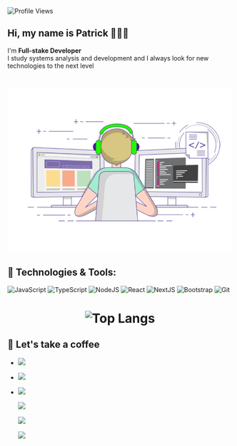 ![Profile Views](http://estruyf-github.azurewebsites.net/api/VisitorHit?user=setxpro&repo=patrick-developer&countColorcountColor)
## Hi, my name is Patrick 👨🏽‍🚀
<p > 
  I'm  <strong>Full-stake Developer</strong> 
  
   <br>
    I study systems analysis and development and I always look for new technologies to the next level

</p>

<h1 align="center">

  <img align="center" alt="GIF" src="https://raw.githubusercontent.com/devSouvik/devSouvik/master/gif3.gif" width="500"/>

</h1>

## 🚀 Technologies & Tools:
<p align='left'>


<img alt="JavaScript" src="https://img.shields.io/badge/javascript%20-%23323330.svg?&style=for-the-badge&logo=javascript&logoColor=%23F7DF1E"/>
<img alt="TypeScript" src="https://img.shields.io/badge/typescript%20-%23007ACC.svg?&style=for-the-badge&logo=typescript&logoColor=white"/>
<img alt="NodeJS" src="https://img.shields.io/badge/node.js%20-%2343853D.svg?&style=for-the-badge&logo=node.js&logoColor=white"/>
<img alt="React" src="https://img.shields.io/badge/react%20-%2320232a.svg?&style=for-the-badge&logo=react&logoColor=%2361DAFB"/>
<img alt="NextJS" src="https://img.shields.io/badge/next.js-000000?style=for-the-badge&logo=next.js&logoColor=white">
<img alt="Bootstrap" src="https://img.shields.io/badge/bootstrap%20-%23563D7C.svg?&style=for-the-badge&logo=bootstrap&logoColor=white"/>
<img alt="Git" src="https://img.shields.io/badge/git%20-%23F05033.svg?&style=for-the-badge&logo=git&logoColor=white"/>

</p>

<h1 align="center">

![Top Langs](https://github-readme-stats.vercel.app/api/top-langs/?username=setxpro&langs_count=10&theme=midnight-purple&hide_border=true&layout=compact)
    
</h1>

## 🚀 Let's take a coffee


<p align='left'>
  
  - <a href="https://www.instagram.com/seth_ofcc/"><img src="https://img.shields.io/badge/instagram%20@seth_ofcc-DD2476?style=for-the-badge&logo=instagram&logoColor=white"/></a>
- <a href="https://www.facebook.com/patrick.anjos.r/"><img src="https://img.shields.io/badge/facebook%20Patrick_Anjos.1694-344E86?style=for-the-badge&logo=facebook&logoColor=white"/></a>

- <a href="https://savio.works/"><img height="30px" src="https://img.shields.io/badge/My%20Website:%20savio.works-8E2DE2?style=for-the-badge&logo=google%20chrome&logoColor=white"/></a>

  <a href = "mailto:srto.programadorseth@gmail.com"><img src="https://img.shields.io/badge/-Gmail-%23EA4335?style=for-the-badge&logo=gmail&logoColor=white" target="_blank"></a>

  <a href="https://www.linkedin.com/in/patrick-anjos-8b65021b7" target="_blank"><img src="https://img.shields.io/badge/-LinkedIn-%230077B5?style=for-the-badge&logo=linkedin&logoColor=white" target="_blank"></a>

  <a href="https://www.instagram.com/seth_ofcc/" target="_blank"><img src="https://img.shields.io/badge/-Instagram-%23E4405F?style=for-the-badge&logo=instagram&logoColor=white" target="_blank"></a>
  
</p>
